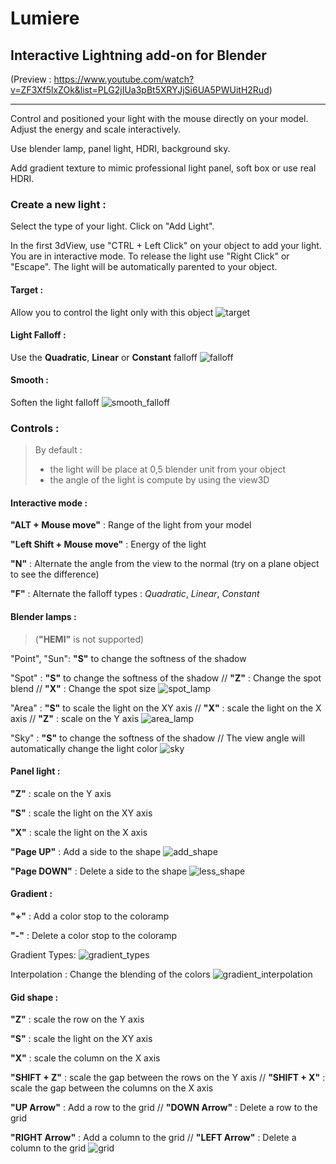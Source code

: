 # Lumiere

## Interactive Lightning add-on for Blender 
(Preview : https://www.youtube.com/watch?v=ZF3Xf5lxZOk&list=PLG2jIUa3pBt5XRYJjSi6UA5PWUitH2Rud)
****
Control and positioned your light with the mouse directly on your model. Adjust the energy and scale interactively.

Use blender lamp, panel light, HDRI, background sky. 

Add gradient texture to mimic professional light panel, soft box or use real HDRI.

### Create a new light :
Select the type of your light. Click on "Add Light". 

In the first 3dView, use "CTRL + Left Click" on your object to add your light. You are in interactive mode. To release the light use "Right Click" or "Escape". The light will be automatically parented to your object.

#### Target :
Allow you to control the light only with this object
![target](https://cloud.githubusercontent.com/assets/10100090/12847216/f8b8708c-cc11-11e5-9eef-ffd09ea77705.gif)

#### Light Falloff :
Use the **Quadratic**, **Linear** or **Constant** falloff
![falloff](https://cloud.githubusercontent.com/assets/10100090/12847374/244c7850-cc13-11e5-80d7-6cb41a01c6cb.gif)

#### Smooth :
Soften the light falloff 
![smooth_falloff](https://cloud.githubusercontent.com/assets/10100090/12847369/1987651a-cc13-11e5-851f-df5671225fcc.gif)

### Controls :
>By default :
> - the light will be place at 0,5 blender unit from your object
> - the angle of the light is compute by using the view3D

#### Interactive mode :

**"ALT + Mouse move"** : Range of the light from your model

**"Left Shift + Mouse move"** : Energy of the light

**"N"** : Alternate the angle from the view to the normal (try on a plane object to see the difference)

**"F"** : Alternate the falloff types : *Quadratic*, *Linear*, *Constant*

#### Blender lamps : 
> (**"HEMI"** is not supported)

"Point", "Sun": **"S"** to change the softness of the shadow 

"Spot" : **"S"** to change the softness of the shadow // **"Z"** : Change the spot blend // **"X"** : Change the spot size
![spot_lamp](https://cloud.githubusercontent.com/assets/10100090/12847150/8661f8e6-cc11-11e5-958c-c747f5d324f5.gif)

"Area" : **"S"** to scale the light on the XY axis // **"X"** : scale the light on the X axis // **"Z"** : scale on the Y axis
![area_lamp](https://cloud.githubusercontent.com/assets/10100090/12847078/2cadd996-cc11-11e5-80ae-f95a36ada200.gif)

"Sky" : **"S"** to change the softness of the shadow // The view angle will automatically change the light color
![sky](https://cloud.githubusercontent.com/assets/10100090/12847125/641cd83c-cc11-11e5-812f-d49277f14798.gif)

#### Panel light :

**"Z"** : scale on the Y axis

**"S"** : scale the light on the XY axis

**"X"** : scale the light on the X axis

**"Page UP"** : Add a side to the shape
![add_shape](https://cloud.githubusercontent.com/assets/10100090/12847072/2737a776-cc11-11e5-96d8-88ce0a79b26a.gif)

**"Page DOWN"** : Delete a side to the shape
![less_shape](https://cloud.githubusercontent.com/assets/10100090/12847121/62a2165c-cc11-11e5-981b-cc73516eb048.gif)

#### Gradient :

**"+"** : Add a color stop to the coloramp

**"-"** : Delete a color stop to the coloramp

Gradient Types: 
![gradient_types](https://cloud.githubusercontent.com/assets/10100090/12847101/48792b12-cc11-11e5-9a0d-07988464fead.gif)

Interpolation : Change the blending of the colors
![gradient_interpolation](https://cloud.githubusercontent.com/assets/10100090/12847100/46aabd8c-cc11-11e5-8fb7-e5e69574c3e5.gif)

#### Gid shape :

**"Z"** : scale the row on the Y axis

**"S"** : scale the light on the XY axis

**"X"** : scale the column on the X axis

**"SHIFT + Z"** : scale the gap between the rows on the Y axis // **"SHIFT + X"** : scale the gap between the columns on the X axis

**"UP Arrow"** : Add a row to the grid // **"DOWN Arrow"** : Delete a row to the grid

**"RIGHT Arrow"** : Add a column to the grid // **"LEFT Arrow"** : Delete a column to the grid
![grid](https://cloud.githubusercontent.com/assets/10100090/12847103/4c457ae8-cc11-11e5-8b02-e4e514f9a57f.gif)

